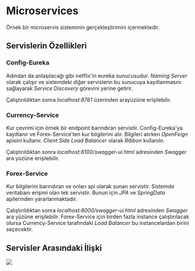 # Microservices

Örnek bir microservis sisteminin gerçekleştirimini içermektedir. 

## Servislerin Özellikleri

### Config-Eureka

Adından da anlaşılacağı gibi netflix'in eureka sunucusudur. *Naming Server* olarak çalışır ve sistemdeki diğer servislerin bu sunucuya kayıtlanmasını sağlayarak *Service Discovery* görevini yerine getirir.

Çalıştırıldıktan sonra *localhost:8761* üzerinden arayüzüne erişilebilir.

### Currency-Service

Kur çevrimi için örnek bir endpoint barındıran servistir. Config-Eureka'ya kayıtlanır ve Forex-Service'ten kur bilgilerini alır. Bilgileri alırken *OpenFeign* apisini kullanır. *Client Side Load Balancer* olarak *Ribbon* kullanılır.

Çalıştırıldıktan sonra *localhost:8100/swagger-ui.html* adresinden *Swagger* ara yüzüne erişilebilir.

### Forex-Service

Kur bilgilerini barındıran ve onları api olarak sunan servistir. Sistemde veritabanı erişimi olan tek servistir. Bunun için *JPA* ve *SpringData* apilerinden yararlanmaktadır.

Çalıştırıldıktan sonra *localhost:8000/swagger-ui.html* adresinden *Swagger* ara yüzüne erişilebilir. Forex-Service için birden fazla instance çalıştırılacak olursa Currency-Service tarafındaki *Load Balancer* bu instancelardan birini seçecektir.

## Servisler Arasındaki İlişki

![](C:\Users\Yucel\GitRepo\microservices\service_diagram.png)

